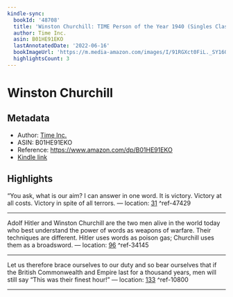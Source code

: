 ```yaml
---
kindle-sync:
  bookId: '48708'
  title: 'Winston Churchill: TIME Person of the Year 1940 (Singles Classic)'
  author: Time Inc.
  asin: B01HE91EKO
  lastAnnotatedDate: '2022-06-16'
  bookImageUrl: 'https://m.media-amazon.com/images/I/91RGXct0FiL._SY160.jpg'
  highlightsCount: 3
---
```

# Winston Churchill
## Metadata
* Author: [Time Inc.](https://www.amazon.comundefined)
* ASIN: B01HE91EKO
* Reference: https://www.amazon.com/dp/B01HE91EKO
* [Kindle link](kindle://book?action=open&asin=B01HE91EKO)

## Highlights
“You ask, what is our aim? I can answer in one word. It is victory. Victory at all costs. Victory in spite of all terrors. — location: [31](kindle://book?action=open&asin=B01HE91EKO&location=31) ^ref-47429

---
Adolf Hitler and Winston Churchill are the two men alive in the world today who best understand the power of words as weapons of warfare. Their techniques are different. Hitler uses words as poison gas; Churchill uses them as a broadsword. — location: [96](kindle://book?action=open&asin=B01HE91EKO&location=96) ^ref-34145

---
Let us therefore brace ourselves to our duty and so bear ourselves that if the British Commonwealth and Empire last for a thousand years, men will still say “This was their finest hour!” — location: [133](kindle://book?action=open&asin=B01HE91EKO&location=133) ^ref-10800

---
